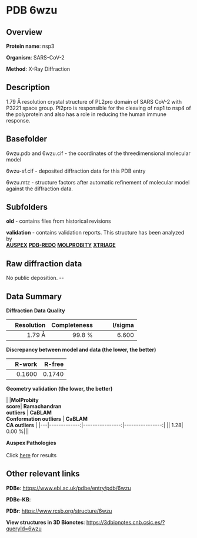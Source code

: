 # PDB 6wzu

## Overview

**Protein name**: nsp3

**Organism**: SARS-CoV-2

**Method**: X-Ray Diffraction

## Description

1.79 Å resolution  crystal structure of PL2pro domain of SARS CoV-2 with P3221 space group. Pl2pro is responsible for the cleaving of nsp1 to nsp4 of the polyprotein and also has a role in reducing the human immune response.

## Basefolder

6wzu.pdb and 6wzu.cif - the coordinates of the threedimensional molecular model

6wzu-sf.cif - deposited diffraction data for this PDB entry

6wzu.mtz - structure factors after automatic refinement of molecular model against the diffraction data.

## Subfolders



**old** - contains files from historical revisions

**validation** - contains validation reports. This structure has been analyzed by <br>[**AUSPEX**](https://github.com/thorn-lab/coronavirus_structural_task_force/tree/master/pdb/nsp3/SARS-CoV-2/6wzu/validation/auspex) [**PDB-REDO**](https://github.com/thorn-lab/coronavirus_structural_task_force/tree/master/pdb/nsp3/SARS-CoV-2/6wzu/validation/pdb-redo) [**MOLPROBITY**](https://github.com/thorn-lab/coronavirus_structural_task_force/tree/master/pdb/nsp3/SARS-CoV-2/6wzu/validation/molprobity) [**XTRIAGE**](https://github.com/thorn-lab/coronavirus_structural_task_force/blob/master/pdb/nsp3/SARS-CoV-2/6wzu/validation/Xtriage_output.log)   



## Raw diffraction data

No public deposition. --<br> 

## Data Summary
**Diffraction Data Quality**

|   | Resolution | Completeness| I/sigma |
|---|-------------:|----------------:|--------------:|
|   |1.79 Å|99.8  %|<img width=50/>6.600|

**Discrepancy between model and data (the lower, the better)**

|   | **R-work**| **R-free**   
|---|-------------:|----------------:|           
||  0.1600|  0.1740|

**Geometry validation (the lower, the better)**

|   |**MolProbity<br>score**| **Ramachandran<br>outliers** | **CaBLAM<br>Conformation outliers** | **CaBLAM<br>CA outliers** |
|---|-------------:|----------------:|----------------:|
||  1.28|  0.00 %|||

**Auspex Pathologies**<br> <br>Click [here](https://github.com/thorn-lab/coronavirus_structural_task_force/blob/master/pdb/nsp3/SARS-CoV-2/6wzu/validation/auspex/6wzu_auspex_comments.txt)  for results

 



## Other relevant links 
**PDBe**:  https://www.ebi.ac.uk/pdbe/entry/pdb/6wzu

**PDBe-KB**:  
 
**PDBr**: https://www.rcsb.org/structure/6wzu 

**View structures in 3D Bionotes**: https://3dbionotes.cnb.csic.es/?queryId=6wzu

